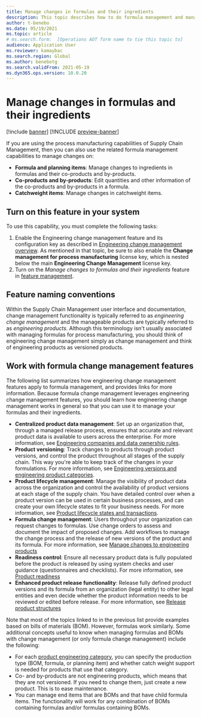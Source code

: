 ```yaml
---
title: Manage changes in formulas and their ingredients
description: This topic describes how to do formula management and manage changes to process manufacturing master data
author: t-benebo
ms.date: 05/19/2021
ms.topic: article
# ms.search.form:  [Operations AOT form name to tie this topic to]
audience: Application User
ms.reviewer: kamaybac
ms.search.region: Global
ms.author: benebotg
ms.search.validFrom: 2021-05-19
ms.dyn365.ops.version: 10.0.20
---
```


# Manage changes in formulas and their ingredients

[!include [banner](../includes/banner.md)]
[!INCLUDE [preview-banner](../includes/preview-banner.md)]

If you are using the process manufacturing capabilities of Supply Chain Management, then you can also use the related formula management capabilities to manage changes on:

- **Formula and planning items**: Manage changes to ingredients in formulas and their co-products and by-products.
- **Co-products and by-products**: Edit quantities and other information of the co-products and by-products in a formula.
- **Catchweight items**: Manage changes in catchweight items.

## Turn on this feature in your system

To use this capability, you must complete the following tasks:

1. Enable the Engineering change management feature and its configuration key as described in [Engineering change management overview](product-engineering-overview.md). As mentioned in that topic, be sure to also enable the **Change management for process manufacturing** license key, which is nested below the main **Engineering Change Management** license key.
1. Turn on the *Manage changes to formulas and their ingredients* feature in [feature management](../../fin-ops-core/fin-ops/get-started/feature-management/feature-management-overview.md).

## Feature naming conventions

Within the Supply Chain Management user interface and documentation, change management functionality is typically referred to as *engineering change management* and the manageable products are typically referred to as *engineering products*. Although this terminology isn't usually associated with managing formulas for process manufacturing, you should think of engineering change management simply as change management and think of engineering products as versioned products.

## Work with formula change management features

The following list summarizes how engineering change management features apply to formula management, and provides links for more information. Because formula change management leverages engineering change management features, you should learn how engineering change management works in general so that you can use it to manage your formulas and their ingredients.

- **Centralized product data management**: Set up an organization that, through a managed release process, ensures that accurate and relevant product data is available to users across the enterprise. For more information, see [Engineering companies and data ownership rules](engineering-org-data-ownership-rules.md).
- **Product versioning**: Track changes to products through product versions, and control the product throughout all stages of the supply chain. This way you're able to keep track of the changes in your formulations. For more information, see [Engineering versions and engineering product categories](engineering-versions-product-category.md).
- **Product lifecycle management**: Manage the visibility of product data across the organization and control the availability of product versions at each stage of the supply chain. You have detailed control over when a product version can be used in certain business processes, and can create your own lifecycle states to fit your business needs. For more information, see [Product lifecycle states and transactions](product-lifecycle-state-transactions.md).
- **Formula change management**: Users throughout your organization can request changes to formulas. Use change orders to assess and document the impact of proposed changes. Add workflows to manage the change process and the release of new versions of the product and its formula. For more information, see [Manage changes to engineering products](engineering-change-management.md)
- **Readiness control**: Ensure all necessary product data is fully populated before the product is released by using system checks and user guidance (questionnaires and checklists). For more information, see [Product readiness](product-readiness.md)
- **Enhanced product release functionality**: Release fully defined product versions and its formula from an organization (legal entity) to other legal entities and even decide whether the product information needs to be reviewed or edited before release. For more information, see [Release product structures](release-product-structure.md)

Note that most of the topics linked to in the previous list provide examples based on bills of materials (BOM). However, formulas work similarly. Some additional concepts useful to know when managing formulas and BOMs with change management (or only formula change management) include the following:

- For each [product engineering category](engineering-versions-product-category.md), you can specify the production type (BOM, formula, or planning item) and whether catch weight support is needed for products that use that category.
- Co- and by-products are not engineering products, which means that they are not versioned. If you need to change them, just create a new product. This is to ease maintenance.
- You can manage end items that are BOMs and that have child formula items. The functionality will work for any combination of BOMs containing formulas and/or formulas containing BOMs.
